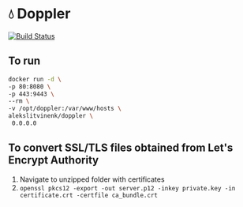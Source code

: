 # 💧 Doppler
[![Build Status](https://travis-ci.org/alekslitvinenk/doppler.svg?branch=master)](https://travis-ci.org/alekslitvinenk/doppler)

## To run
```bash
docker run -d \
-p 80:8080 \
-p 443:9443 \
--rm \
-v /opt/doppler:/var/www/hosts \
alekslitvinenk/doppler \
 0.0.0.0
```

## To convert SSL/TLS files obtained from Let's Encrypt Authority
1. Navigate to unzipped folder with certificates
2. `openssl pkcs12 -export -out server.p12 -inkey private.key -in certificate.crt -certfile ca_bundle.crt`
